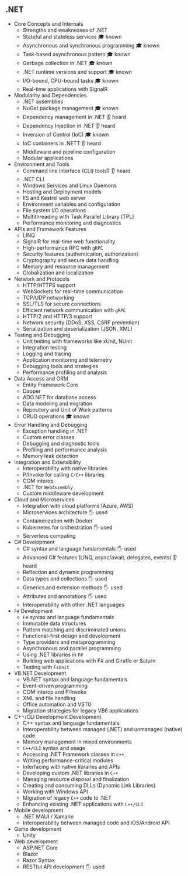 ## .NET

- Core Concepts and Internals
  - Strengths and weaknesses of .NET
  - Stateful and stateless services 🎓 known
  - Asynchronous and synchronous programming 🎓 known
  - Task-based asynchronous pattern 🎓 known
  - Garbage collection in .NET 🎓 known
  - .NET runtime versions and support 🎓 known
  - I/O-bound, CPU-bound tasks 🎓 known
  - Real-time applications with SignalR
- Modularity and Dependencies
  - .NET assemblies
  - NuGet package management 🎓 known
  - Dependency management in .NET 👂 heard
  - Dependency Injection in .NET 👂 heard
  - Inversion of Control (IoC) 🎓 known
  - IoC containers in .NETT 👂 heard
  - Middleware and pipeline configuration
  - Modular applications
- Environment and Tools
  - Command line interface (CLI) toolsT 👂 heard
  - .NET CLI
  - Windows Services and Linux Daemons
  - Hosting and Deployment models
  - IIS and Kestrel web server
  - Environment variables and configuration
  - File system I/O operations
  - Multithreading with Task Parallel Library (TPL)
  - Performance monitoring and diagnostics
- APIs and Framework Features
  - LINQ
  - SignalR for real-time web functionality
  - High-performance RPC with `gRPC`
  - Security features (authentication, authorization)
  - Cryptography and secure data handling
  - Memory and resource management
  - Globalization and localization
- Network and Protocols
  - HTTP/HTTPS support
  - WebSockets for real-time communication
  - TCP/UDP networking
  - SSL/TLS for secure connections
  - Efficient network communication with `gRPC`
  - HTTP/2 and HTTP/3 support
  - Network security (DDoS, XSS, CSRF prevention)
  - Serialization and deserialization (JSON, XML)
- Testing and Debugging
  - Unit testing with frameworks like xUnit, NUnit
  - Integration testing
  - Logging and tracing
  - Application monitoring and telemetry
  - Debugging tools and strategies
  - Performance profiling and analysis
- Data Access and ORM
  - Entity Framework Core
  - Dapper
  - ADO.NET for database access
  - Data modeling and migration
  - Repository and Unit of Work patterns
  - CRUD operations 🎓 known
- Error Handling and Debugging
  - Exception handling in .NET
  - Custom error classes
  - Debugging and diagnostic tools
  - Profiling and performance analysis
  - Memory leak detection
- Integration and Extensibility
  - Interoperability with native libraries
  - P/Invoke for calling `C/C++` libraries
  - COM interop
  - .NET for `WebAssembly`
  - Custom middleware development
- Cloud and Microservices
  - Integration with cloud platforms (Azure, AWS)
  - Microservices architecture 🖐️ used
  - Containerization with Docker
  - Kubernetes for orchestration 🖐️ used
  - Serverless computing
- C# Development
  - C# syntax and language fundamentals 🖐️ used
  - Advanced C# features (LINQ, async/await, delegates, events) 👂 heard
  - Reflection and dynamic programming
  - Data types and collections 🖐️ used
  - Generics and extension methods 🖐️ used
  - Attributes and annotations 🖐️ used
  - Interoperability with other .NET languages
- `F#` Development
  - `F#` syntax and language fundamentals
  - Immutable data structures
  - Pattern matching and discriminated unions
  - Functional-first design and development
  - Type providers and metaprogramming
  - Asynchronous and parallel programming
  - Using .NET libraries in `F#`
  - Building web applications with F# and Giraffe or Saturn
  - Testing with `FsUnit`
- VB.NET Development
  - VB.NET syntax and language fundamentals
  - Event-driven programming
  - COM interop and P/Invoke
  - XML and file handling
  - Office automation and VSTO
  - Migration strategies for legacy VB6 applications
- C++/CLI Development Development
  - C++ syntax and language fundamentals
  - Interoperability between managed (.NET) and unmanaged (native) code
  - Memory management in mixed environments
  - `C++/CLI` syntax and usage
  - Accessing .NET Framework classes in `C++`
  - Writing performance-critical modules
  - Interfacing with native libraries and APIs
  - Developing custom .NET libraries in `C++`
  - Managing resource disposal and finalization
  - Creating and consuming DLLs (Dynamic Link Libraries)
  - Working with Windows API
  - Migration of legacy `C++` code to .NET
  - Enhancing existing .NET applications with `C++/CLI`
- Mobile development
  - .NET MAUI / Xamarin
  - Interoperability between managed code and iOS/Android API
- Game development
  - Unity
- Web development
  - ASP.NET Core
  - Blazor
  - Razor Syntax
  - RESTful API development 🖐️ used
